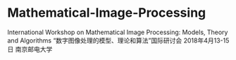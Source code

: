 # Mathematical-Image-Processing
International Workshop on Mathematical Image Processing: Models, Theory and Algorithms
“数字图像处理的模型、理论和算法”国际研讨会
2018年4月13-15日 南京邮电大学
